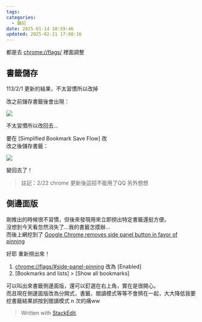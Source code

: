 ```yaml
---
tags: 
categories:
  - 雜記
date: 2025-01-14 10:59:46
updated: 2025-02-21 17:08:16
---
```

都是去 [chrome://flags/](chrome://flags/) 裡面調整


## 書籤儲存

113/2/1 更新的結果，不太習慣所以改掉

改之前儲存書籤後會出現：

![](https://blogger.googleusercontent.com/img/a/AVvXsEiXAzjVCT7b9WV8KuqrTyRWjCRAm0JJW_TGzhhtOrgWgiDb_x57yZwgjP2fswvA4AE0Zj3sGqC3Z_jMwF-Ha0U_2hO06vEeTUKlwrhKJWhlfDeqRJZ6rVehz8NCUPHjjX1wkoYZLq0AOcUPtV-pc0ZTY12D3QL6Hvr_5N6FoendznzmMVjvCG2X6T3SfB8=w320)

  

不太習慣所以改回去...

要在 [Simplified Bookmark Save Flow] 改  
改之後儲存書籤：

![](https://blogger.googleusercontent.com/img/a/AVvXsEhVSs3LdW3v_OvEKSOG1jqhEWJOqh4GQwW6uxCinl5qOI2ehuymcxxt8WqlSEM5ArtNs5YCas1XFP5rkKH1dsfUGHVgNajnKzZ2iKrkHY9Lc2rFHAu__YGKy5FfmAcb5za-jowqWyNMl1xorVRX-qBzsGtOPAxGesnLtbQFJTb_HaldO76SvwEi-J0Ac9c=w320)

 變回去了！

> 註記：2/22 chrome 更新後這招不能用了QQ 另外想想

## 側邊面版
剛推出的時候很不習慣，但後來發現用來立即撈出特定書籤還挺方便。  
沒想到今天看忽然消失了...我的書籤怎摸辦...  
而後上網挖到了 [Google Chrome removes side panel button in favor of pinning](https://9to5google.com/2024/04/12/chrome-side-panel-button/) 

好耶 重新撈出來！
1. [chrome://flags/#side-panel-pinning](chrome://flags/#side-panel-pinning) 改為 [Enabled]
2. [Bookmarks and lists] > [Show all bookmarks]

可以叫出來書籤側邊面版，還可以釘選在右上角，實在是很開心。  
而且現在側邊面版改為分開式，書籤、閱讀模式等等不會擠在一起，大大降低我要挖書籤結果誤按到閱讀模式 n 次的痛ww


> Written with [StackEdit](https://stackedit.io/).